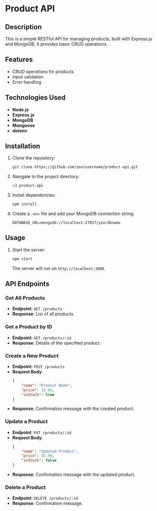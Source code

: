 # Product API

## Description

This is a simple RESTful API for managing products, built with Express.js and MongoDB. It provides basic CRUD operations.

## Features

- CRUD operations for products
- Input validation
- Error handling

## Technologies Used

- **Node.js**
- **Express.js**
- **MongoDB**
- **Mongoose**
- **dotenv**

## Installation

1. Clone the repository:

   ```bash
   git clone https://github.com/yourusername/product-api.git
   ```

2. Navigate to the project directory:

   ```bash
   cd product-api
   ```

3. Install dependencies:

   ```bash
   npm install
   ```

4. Create a `.env` file and add your MongoDB connection string:

   ```plaintext
   DATABASE_URL=mongodb://localhost:27017/yourdbname
   ```

## Usage

1. Start the server:

   ```bash
   npm start
   ```

   The server will run on `http://localhost:3000`.

## API Endpoints

### Get All Products

- **Endpoint**: `GET /products`
- **Response**: List of all products.

### Get a Product by ID

- **Endpoint**: `GET /products/:id`
- **Response**: Details of the specified product.

### Create a New Product

- **Endpoint**: `POST /products`
- **Request Body**:
  ```json
  {
      "name": "Product Name",
      "price": 19.99,
      "inStock": true
  }
  ```
- **Response**: Confirmation message with the created product.

### Update a Product

- **Endpoint**: `PUT /products/:id`
- **Request Body**:
  ```json
  {
      "name": "Updated Product",
      "price": 25.99,
      "inStock": false
  }
  ```
- **Response**: Confirmation message with the updated product.

### Delete a Product

- **Endpoint**: `DELETE /products/:id`
- **Response**: Confirmation message.

